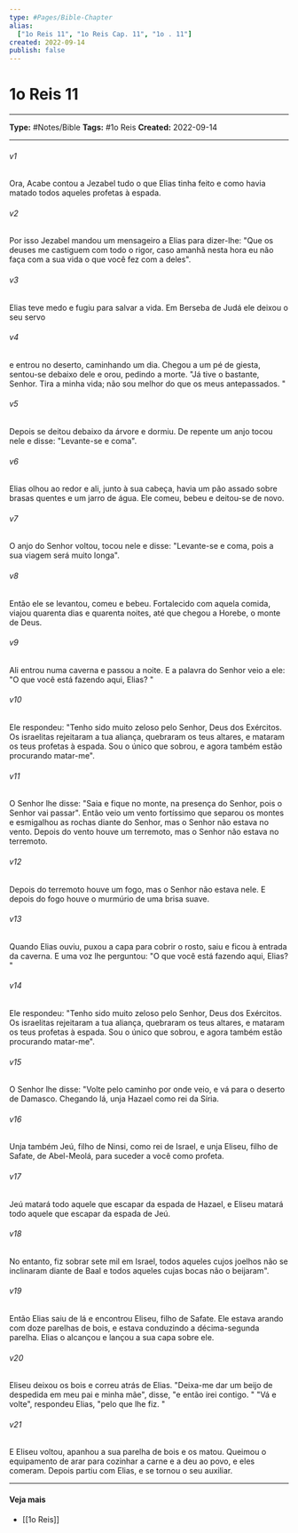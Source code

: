 ```yaml
---
type: #Pages/Bible-Chapter
alias:
  ["1o Reis 11", "1o Reis Cap. 11", "1o . 11"]
created: 2022-09-14
publish: false
---
```


# 1o Reis 11

---

**Type:** #Notes/Bible
**Tags:** #1o Reis
**Created:** 2022-09-14

---

###### v1
Ora, Acabe contou a Jezabel tudo o que Elias tinha feito e como havia matado todos aqueles profetas à espada.
###### v2
Por isso Jezabel mandou um mensageiro a Elias para dizer-lhe: "Que os deuses me castiguem com todo o rigor, caso amanhã nesta hora eu não faça com a sua vida o que você fez com a deles".
###### v3
Elias teve medo e fugiu para salvar a vida. Em Berseba de Judá ele deixou o seu servo
###### v4
e entrou no deserto, caminhando um dia. Chegou a um pé de giesta, sentou-se debaixo dele e orou, pedindo a morte. "Já tive o bastante, Senhor. Tira a minha vida; não sou melhor do que os meus antepassados. "
###### v5
Depois se deitou debaixo da árvore e dormiu. De repente um anjo tocou nele e disse: "Levante-se e coma".
###### v6
Elias olhou ao redor e ali, junto à sua cabeça, havia um pão assado sobre brasas quentes e um jarro de água. Ele comeu, bebeu e deitou-se de novo.
###### v7
O anjo do Senhor voltou, tocou nele e disse: "Levante-se e coma, pois a sua viagem será muito longa".
###### v8
Então ele se levantou, comeu e bebeu. Fortalecido com aquela comida, viajou quarenta dias e quarenta noites, até que chegou a Horebe, o monte de Deus.
###### v9
Ali entrou numa caverna e passou a noite. E a palavra do Senhor veio a ele: "O que você está fazendo aqui, Elias? "
###### v10
Ele respondeu: "Tenho sido muito zeloso pelo Senhor, Deus dos Exércitos. Os israelitas rejeitaram a tua aliança, quebraram os teus altares, e mataram os teus profetas à espada. Sou o único que sobrou, e agora também estão procurando matar-me".
###### v11
O Senhor lhe disse: "Saia e fique no monte, na presença do Senhor, pois o Senhor vai passar". Então veio um vento fortíssimo que separou os montes e esmigalhou as rochas diante do Senhor, mas o Senhor não estava no vento. Depois do vento houve um terremoto, mas o Senhor não estava no terremoto.
###### v12
Depois do terremoto houve um fogo, mas o Senhor não estava nele. E depois do fogo houve o murmúrio de uma brisa suave.
###### v13
Quando Elias ouviu, puxou a capa para cobrir o rosto, saiu e ficou à entrada da caverna. E uma voz lhe perguntou: "O que você está fazendo aqui, Elias? "
###### v14
Ele respondeu: "Tenho sido muito zeloso pelo Senhor, Deus dos Exércitos. Os israelitas rejeitaram a tua aliança, quebraram os teus altares, e mataram os teus profetas à espada. Sou o único que sobrou, e agora também estão procurando matar-me".
###### v15
O Senhor lhe disse: "Volte pelo caminho por onde veio, e vá para o deserto de Damasco. Chegando lá, unja Hazael como rei da Síria.
###### v16
Unja também Jeú, filho de Ninsi, como rei de Israel, e unja Eliseu, filho de Safate, de Abel-Meolá, para suceder a você como profeta.
###### v17
Jeú matará todo aquele que escapar da espada de Hazael, e Eliseu matará todo aquele que escapar da espada de Jeú.
###### v18
No entanto, fiz sobrar sete mil em Israel, todos aqueles cujos joelhos não se inclinaram diante de Baal e todos aqueles cujas bocas não o beijaram".
###### v19
Então Elias saiu de lá e encontrou Eliseu, filho de Safate. Ele estava arando com doze parelhas de bois, e estava conduzindo a décima-segunda parelha. Elias o alcançou e lançou a sua capa sobre ele.
###### v20
Eliseu deixou os bois e correu atrás de Elias. "Deixa-me dar um beijo de despedida em meu pai e minha mãe", disse, "e então irei contigo. " "Vá e volte", respondeu Elias, "pelo que lhe fiz. "
###### v21
E Eliseu voltou, apanhou a sua parelha de bois e os matou. Queimou o equipamento de arar para cozinhar a carne e a deu ao povo, e eles comeram. Depois partiu com Elias, e se tornou o seu auxiliar.


---

#### Veja mais

- [[1o Reis]]
